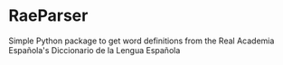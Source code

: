 # RaeParser
Simple Python package to get word definitions from the Real Academia Española's Diccionario de la Lengua Española
